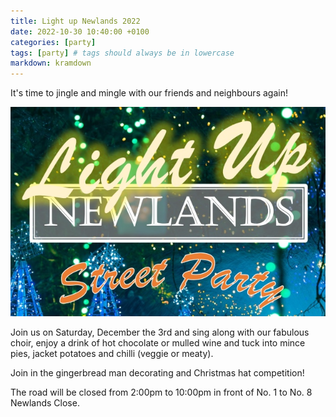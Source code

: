 ```yaml
---
title: Light up Newlands 2022
date: 2022-10-30 10:40:00 +0100
categories: [party]
tags: [party] # tags should always be in lowercase
markdown: kramdown
---
```


It's time to jingle and mingle with our friends and neighbours again! 

![Poster](/assets/images/light-up.jpg)

Join us on Saturday, December the 3rd and sing along with our fabulous choir, enjoy a drink of hot chocolate or mulled wine and tuck into mince pies, jacket potatoes and chilli (veggie or meaty). 

Join in the gingerbread man decorating and Christmas hat competition! 

The road will be closed from 2:00pm to 10:00pm in front of No. 1 to No. 8 Newlands Close. 
